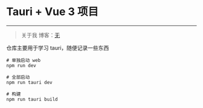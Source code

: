# Tauri + Vue 3 项目


---

> 关于我
> 博客：[无](http://)


仓库主要用于学习 tauri，随便记录一些东西



```shell
# 单独启动 web
npm run dev

# 全部启动
npm run tauri dev

# 构建
npm run tauri build
```
